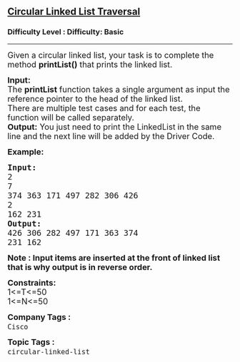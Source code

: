 <h2><a href="https://www.geeksforgeeks.org/problems/circular-linked-list-traversal/1">Circular Linked List Traversal</a></h2><h3>Difficulty Level : Difficulty: Basic</h3><hr><div class="problems_problem_content__Xm_eO"><p><span style="font-size:18px">Given a circular linked list, your task is to complete the method <strong>printList()</strong> that prints the linked list.</span></p>

<p><span style="font-size:18px"><strong>Input:</strong><br>
The <strong>printList</strong> function takes a single argument as input the reference pointer to the head of the linked list.<br>
There are multiple&nbsp;test cases and for each test, the function will be called separately.&nbsp;<br>
<strong>Output:</strong> You just need to print the LinkedList in the same line and the next line&nbsp;will be added&nbsp;by the Driver Code.</span></p>

<p><span style="font-size:18px"><strong>Example:</strong></span></p>

<pre><span style="font-size:18px"><strong>Input:</strong>
2
7
374 363 171 497 282 306 426
2
162 231</span>
<span style="font-size:18px"><strong>Output:</strong>
426 306 282 497 171 363 374
231 162</span></pre>

<p><span style="font-size:18px"><strong>Note : Input items are inserted at the front of linked list that is why output is in reverse order.</strong></span></p>

<p><span style="font-size:18px"><strong>Constraints:</strong><br>
1&lt;=T&lt;=50<br>
1&lt;=N&lt;=50</span></p>
</div><p><span style=font-size:18px><strong>Company Tags : </strong><br><code>Cisco</code>&nbsp;<br><p><span style=font-size:18px><strong>Topic Tags : </strong><br><code>circular-linked-list</code>&nbsp;